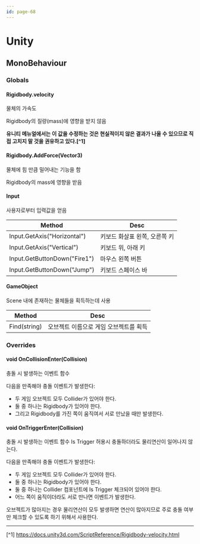 ```yaml
---
id: page-68
---
```

# Unity

## MonoBehaviour

### Globals

#### Rigidbody.velocity

물체의 가속도

Rigidbody의 질량(mass)에 영향을 받지 않음

**유니티 메뉴얼에서는 이 값을 수정하는 것은 현실적이지 않은 결과가 나올 수 있으므로 직접 고치지 말 것을 권유하고 있다.[^1]**

#### Rigidbody.AddForce(Vector3)

물체에 힘 만큼 밀어내는 기능을 함

Rigidbody의 mass에 영향을 받음

#### Input

사용자로부터 입력값을 얻음

Method | Desc
--- | ---
Input.GetAxis("Horizontal") | 키보드 화살표 왼쪽, 오른쪽 키
Input.GetAxis("Vertical") | 키보드 위, 아래 키
Input.GetButtonDown("Fire1") | 마우스 왼쪽 버튼
Input.GetButtonDown("Jump") | 키보드 스페이스 바

#### GameObject

Scene 내에 존재하는 물체들을 획득하는데 사용

Method | Desc
--- | ---
Find(string) | 오브젝트 이름으로 게임 오브젝트를 획득

### Overrides

#### void OnCollisionEnter(Collision)

충돌 시 발생하는 이벤트 함수

다음을 만족해야 충돌 이벤트가 발생한다:

* 두 게임 오브젝트 모두 Collider가 있어야 한다.
* 둘 중 하나는 Rigidbody가 있어야 한다.
* 그리고 Rigidbody를 가진 쪽이 움직여서 서로 만났을 때만 발생한다.

#### void OnTriggerEnter(Collision)

충돌 시 발생하는 이벤트 함수
Is Trigger 허용시 충돌하더라도 물리연산이 일어나지 않는다.

다음을 만족해야 충돌 이벤트가 발생한다:

* 두 게임 오브젝트 모두 Collider가 있어야 한다.
* 둘 중 하나는 Rigidbody가 있어야 한다.
* 둘 중 하나는 Collider 컴포넌트에 Is Trigger 체크되어 있어야 한다.
* 어느 쪽이 움직이더라도 서로 만나면 이벤트가 발생한다.

오브젝트가 많아지는 경우 물리연산이 모두 발생하면 연산이 많아지므로 주로 충돌 여부만 체크할 수
있도록 하기 위해서 사용한다.

---

[^1] https://docs.unity3d.com/ScriptReference/Rigidbody-velocity.html

